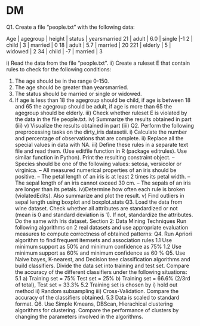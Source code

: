 # DM
Q1. Create a file “people.txt” with the following data:

Age  | agegroup | height |  status  | yearsmarried
21   | adult    | 6.0    | single   |-1
2    | child    | 3      | married  | 0
18   | adult    | 5.7    | married  | 20
221  | elderly  | 5      | widowed  | 2
34   | child    | -7     | married  | 3

i) Read the data from the file “people.txt”.
ii) Create a ruleset E that contain rules to check for the following conditions:
1. The age should be in the range 0-150.
2. The age should be greater than yearsmarried.
3. The status should be married or single or widowed.
4. If age is less than 18 the agegroup should be child, if age is between 18 and 65 the agegroup
should be adult, if age is more than 65 the agegroup should be elderly.
iii) Check whether ruleset E is violated by the data in the file people.txt.
iv) Summarize the results obtained in part (iii)
v) Visualize the results obtained in part (iii)
Q2. Perform the following preprocessing tasks on the dirty_iris datasetii.
i) Calculate the number and percentage of observations that are complete.
ii) Replace all the special values in data with NA.
iii) Define these rules in a separate text file and read them.
(Use editfile function in R (package editrules). Use similar function in Python).
Print the resulting constraint object.
– Species should be one of the following values: setosa, versicolor or virginica.
– All measured numerical properties of an iris should be positive.
– The petal length of an iris is at least 2 times its petal width.
– The sepal length of an iris cannot exceed 30 cm.
– The sepals of an iris are longer than its petals.
iv)Determine how often each rule is broken (violatedEdits). Also summarize and plot the
result.
v) Find outliers in sepal length using boxplot and boxplot.stats
Q3. Load the data from wine dataset. Check whether all attributes are standardized or not (mean
is 0 and standard deviation is 1). If not, standardize the attributes. Do the same with Iris dataset.
Section 2: Data Mining Techniques
Run following algorithms on 2 real datasets and use appropriate evaluation measures to compute
correctness of obtained patterns:
Q4. Run Apriori algorithm to find frequent itemsets and association rules
1.1 Use minimum support as 50% and minimum confidence as 75%
1.2 Use minimum support as 60% and minimum confidence as 60 %
Q5. Use Naive bayes, K-nearest, and Decision tree classification algorithms and build classifiers.
Divide the data set into training and test set. Compare the accuracy of the different classifiers
under the following situations:
5.1 a) Training set = 75% Test set = 25% b) Training set = 66.6% (2/3rd of total), Test set =
33.3%
5.2 Training set is chosen by i) hold out method ii) Random subsampling iii) Cross-Validation.
Compare the accuracy of the classifiers obtained.
5.3 Data is scaled to standard format.
Q6. Use Simple Kmeans, DBScan, Hierachical clustering algorithms for clustering. Compare the
performance of clusters by changing the parameters involved in the algorithms.
